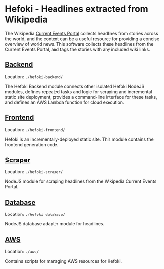 # Hefoki - Headlines extracted from Wikipedia

The Wikipedia [Current Events Portal](https://en.wikipedia.org/wiki/Portal:Current_events)
collects headlines from stories across the world, and the content can be a
useful resource for providing a concise overview of world news. This software
collects these headlines from the Current Events Portal, and tags the stories
with any included wiki links.

## [Backend](https://github.com/GilchristTech/hefoki/tree/master/hefoki-backend)

Location: `./hefoki-backend/`

The Hefoki Backend module connects other isolated Hefoki NodeJS modules,
defines repeated tasks and logic for scraping and incremental static site
deployment, provides a command-line interface for these tasks, and defines an
AWS Lambda function for cloud execution.

## [Frontend](https://github.com/GilchristTech/hefoki/tree/master/hefoki-frontend)

Location: `./hefoki-frontend/`

Hefoki is an incrementally-deployed static site. This module contains the frontend
generation code.

## [Scraper](https://github.com/GilchristTech/hefoki/tree/master/hefoki-scraper)

Location: `./hefoki-scraper/`

NodeJS module for scraping headlines from the Wikipedia Current Events Portal.

## [Database](https://github.com/GilchristTech/hefoki/tree/master/hefoki-database)

Location: `./hefoki-database/`

NodeJS database adapter module for headlines.

## [AWS](https://github.com/GilchristTech/hefoki/tree/master/aws)

Location: `./aws/`

Contains scripts for managing AWS resources for Hefoki.
